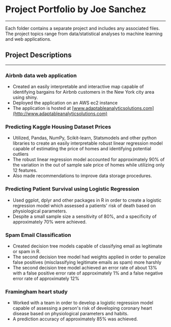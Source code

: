 # Project Portfolio by Joe Sanchez
___ 
Each folder contains a separate project and includes any associated files. The project topics range from data/statistical analyses to machine learning and web applications. 


## Project Descriptions 
___ 
### Airbnb data web application 

*  Created an easily interpretable and interactive map capable of identifying bargains for Airbnb customers in the New York city area using shiny.
* Deployed the application on an AWS ec2 instance
* The application is hosted at [www.adaptableanalyticsolutions.com](http://www.adaptableanalyticsolutions.com) 

### Predicting Kaggle Housing Dataset Prices 
* Utilized, Pandas, NumPy, Scikit-learn, Statsmodels and other python libraries to create an easily interpretable robust linear regression model capable of estimating the price of homes and identifying potential outliers
* The robust linear regression model accounted for approximately 90% of the variation in the out of sample sale price of homes while utilizing only 12 features.
* Also made recommendations to improve data storage procedures.

### Predicting Patient Survival using Logistic Regression 
* Used ggplot, dplyr and other packages in R in order to create a logistic regression model which assessed a patients' risk of death based on physiological parameters. 
* Despite a small sample size a sensitivity of 80%, and a specificity of approximately 70% were achieved. 

### Spam Email Classification
* Created decision tree models capable of classifying email as legitimate or spam in R. 
* The second decision tree model had weights applied in order to penalize false positives (misclassifying legitimate emails as spam) more harshly 
* The second decision tree model achieved an error rate of about 13% with a false positive error rate of approximately 1% and a false negative error rate of approximately 12% 

### Framingham heart study 
* Worked with a team in order to develop a logistic regression model capable of assessing a person's risk of developing coronary heart disease based on physiological parameters and habits. 
* A prediction accuracy of approximately 85% was achieved.
